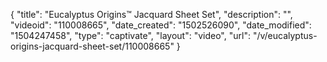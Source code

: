 {
    "title": "Eucalyptus Origins&trade; Jacquard Sheet Set",
    "description": "",
    "videoid": "110008665",
    "date_created": "1502526090",
    "date_modified": "1504247458",
    "type": "captivate",
    "layout": "video",
    "url": "\/v\/eucalyptus-origins-jacquard-sheet-set\/110008665"
}